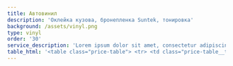 ```yaml
---
title: Автовинил
description: 'Оклейка кузова, бронепленка Suntek, тонировка'
background: /assets/vinyl.png
type: vinyl
order: '30'
service_description: 'Lorem ipsum dolor sit amet, consectetur adipiscing elit, sed do eiusmod tempor incididunt ut labore et dolore magna aliqua. Ut enim ad minim veniam, quis nostrud exercitation ullamco laboris nisi ut aliquip ex ea commodo consequat. Duis aute irure dolor in reprehenderit in voluptate velit esse cillum dolore eu fugiat nulla pariatur. Excepteur sint occaecat cupidatat non proident, sunt in culpa qui officia deserunt mollit anim id est laborum.'
table_html: '<table class="price-table"> <tr> <td class="price-table__td"> <p>Автовинил</p> </td> <td class="price-table__td"> </td> <td class="price-table__td"> </td> <td class="price-table__td"> </td> </tr> <tr> <td class="price-table__td"> <p>Класс Автомобиля</p> </td> <td class="price-table__td"> </td> <td class="price-table__td"> <p>Тонировка стекл</p> </td> <td class="price-table__td"> <p>Обклейка передней части кузова<br>защитной пленкой Suntek</p> </td> </tr> <tr> <td class="price-table__td"> <p>B-class</p> </td> <td class="price-table__td"> <p>VW Polo; Seat Ibiza, Skoda fabia; Audi A1</p> </td> <td class="price-table__td"> <p>5000</p> </td> <td class="price-table__td"> <p> от 55000</p> </td> </tr> <tr> <td class="price-table__td"> <p>C-class</p> </td> <td class="price-table__td"> <p>VW Golf; Audi A3; BMW 1; Mercedes A;GLA;CLA;<br>Mini; Skoda Octavia; Seat Leon</p> </td> <td class="price-table__td"> <p>5000</p> </td> <td class="price-table__td"> <p> от 55000</p> </td> </tr> <tr> <td class="price-table__td"> <p>D-class</p> </td> <td class="price-table__td"> <p>Mercedes C; BMW 3; Audi A4; VW Passat </p> </td> <td class="price-table__td"> <p>5000</p> </td> <td class="price-table__td"> <p> от 55000</p> </td> </tr> <tr> <td class="price-table__td"> <p>E-class</p> </td> <td class="price-table__td"> <p>Mercedes E; BMW 5; Audi A6; </p> </td> <td class="price-table__td"> <p>5000</p> </td> <td class="price-table__td"> <p> от 55000</p> </td> </tr> <tr> <td class="price-table__td"> <p>F-class</p> </td> <td class="price-table__td"> <p>Mercedes S; BMW 7; Audi A8; Porsche Panamera</p> </td> <td class="price-table__td"> <p>6000</p> </td> <td class="price-table__td"> <p> от 65000</p> </td> </tr> <tr> <td class="price-table__td"> <p>SUV</p> </td> <td class="price-table__td"> <p>Audi Q3; BMW X1; VW Tiguan</p> </td> <td class="price-table__td"> <p>6000</p> </td> <td class="price-table__td"> <p> от 65000</p> </td> </tr> <tr> <td class="price-table__td"> <p>SUV</p> </td> <td class="price-table__td"> <p>Audi Q5; BMW X3; Mercedes GLK; Porsche macan</p> </td> <td class="price-table__td"> <p>6000</p> </td> <td class="price-table__td"> <p> от 65000</p> </td> </tr> <tr> <td class="price-table__td"> <p>SUV</p> </td> <td class="price-table__td"> <p>Audi Q7, Mercedes G; BMW X5; Porsche Cayenne</p> </td> <td class="price-table__td"> <p>6000</p> </td> <td class="price-table__td"> <p> от 65000</p> </td> </tr> <tr> <td class="price-table__td"> </td> <td class="price-table__td"> </td> <td class="price-table__td"> </td> <td class="price-table__td"> </td> </tr> <tr> <td class="price-table__td"> <p>Бронирование фар<br>пленкой suntek</p> </td> <td class="price-table__td"> <p>от 4500 руб.</p> </td> <td class="price-table__td"> </td> <td class="price-table__td"> </td> </tr> <tr> <td class="price-table__td"> <p>Антихром </p> </td> <td class="price-table__td"> <p>от 4000 руб.</p> </td> <td class="price-table__td"> </td> <td class="price-table__td"> </td> </tr> <tr> <td class="price-table__td"> <p>Оклей подручных зон </p> </td> <td class="price-table__td"> <p>4000 руб.</p> </td> <td class="price-table__td"> </td> <td class="price-table__td"> </td> </tr></table>'
---
```


